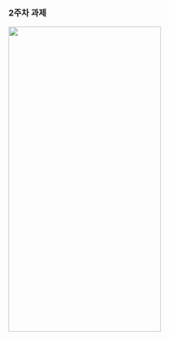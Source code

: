 ### 2주차 과제 
<img src="https://user-images.githubusercontent.com/78488493/147583521-e78a23d7-8da2-4afc-8462-9f73606556bc.PNG" width="300" height="600">

